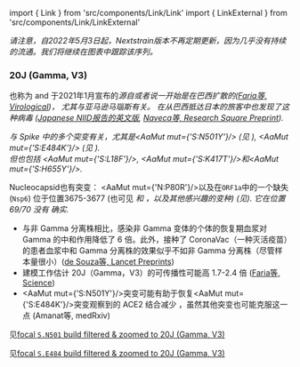 import { Link } from 'src/components/Link/Link'
import { LinkExternal } from 'src/components/Link/LinkExternal'


<MdxContent filepath="VoCHeader.md'" />

_请注意，自2022年5月3日起，Nextstrain版本不再定期更新，因为几乎没有持续的流通。我们将继续在图表中跟踪该序列。_

### 20J (Gamma, V3)
也称为 <Lin name="P.1" /> and <Who name="Gamma" />
于2021年1月宣布的<Var name="20J (Gamma, V3)"/>源自或者说一开始是在巴西扩散的([Faria等, Virological](https://virological.org/t/genomic-characterisation-of-an-emergent-sars-cov-2-lineage-in-manaus-preliminary-findings/586))， 尤其与亚马逊马瑙斯有关。
在从巴西抵达日本的旅客中也发现了这种病毒 ([Japanese NIID报告的英文版](https://translate.google.com/translate?sl=ja&tl=en&u=https://www.niid.go.jp/niid/ja/diseases/ka/corona-virus/2019-ncov/10107-covid19-33.html), [Naveca等, Research Square Preprint](https://www.researchsquare.com/article/rs-275494/v1)).

<Var name="20J (Gamma, V3)" prefix=""/> 与 Spike 中的多个突变有关，尤其是<AaMut mut={'S:N501Y'}/> (见 <Mut name="S:N501"/>), <AaMut mut={'S:E484K'}/> (见 <Mut name="S:E484"/>).<br/>
但也包括 <AaMut mut={'S:L18F'}/>, <AaMut mut={'S:K417T'}/>和<AaMut mut={'S:H655Y'}/>. <br/>

Nucleocapsid也有突变： <AaMut mut={'N:P80R'}/>以及在<code>ORF1a</code>中的一个缺失(<code>Nsp6</code>) 位于位置3675-3677 (也可见<Var name="20I (Alpha, V1)" prefix=""/> 和 <Var name="20H (Beta, V2)" prefix=""/>，以及其他感兴趣的变种) (见<Mut name="ORF1a:S3675"/>).
它在位置69/70 _没有_ 确实.

- 与非 Gamma 分离株相比，感染非 Gamma 变体的个体的恢复期血浆对 Gamma 的中和作用降低了 6 倍。此外，接种了 CoronaVac（一种灭活疫苗）的患者血浆中和 Gamma 分离株的效果似乎不如非 Gamma 分离株（尽管样本量很小）([de Souza等, Lancet Preprints](https://papers.ssrn.com/sol3/papers.cfm?abstract_id=3793486))
- 建模工作估计 20J（Gamma，V3）的可传播性可能高 1.7-2.4 倍 ([Faria等, Science](https://science.sciencemag.org/content/early/2021/04/13/science.abh2644))
- <AaMut mut={'S:N501Y'}/>突变可能有助于恢复<AaMut mut={'S:E484K'}/>突变观察到的 ACE2 结合减少 ，虽然其他突变也可能克服这一点 (<LinkExternal href="https://www.medrxiv.org/content/10.1101/2021.03.07.21253098v2.full-text">Amanat等, medRxiv</LinkExternal>)

见[focal `S.N501` build filtered & zoomed to 20J (Gamma, V3)](https://nextstrain.org/groups/neherlab/ncov/S.N501?label=clade:20J%20%28Gamma,%20V3%29&p=grid&r=country)

见[focal `S.E484` build filtered & zoomed to 20J (Gamma, V3)](https://nextstrain.org/groups/neherlab/ncov/S.E484?c=gt-S_484&label=clade:20J%20%28Gamma,%20V3%29&p=grid&r=country)
